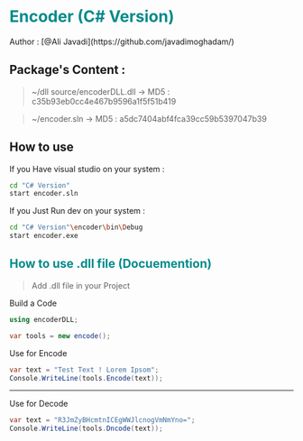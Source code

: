 <h1 style="color:darkcyan;">Encoder (C# Version)</h1>
Author : [@Ali Javadi](https://github.com/javadimoghadam/)

## Package's Content :
> ~/dll source/encoderDLL.dll -> MD5 : c35b93eb0cc4e467b9596a1f5f51b419


> ~/encoder.sln -> MD5 : a5dc7404abf4fca39cc59b5397047b39

## How to use
If you Have visual studio on your system :

```bash
cd "C# Version"
start encoder.sln
```

If you Just Run dev on your system :

```bash
cd "C# Version"\encoder\bin\Debug
start encoder.exe
```

<h2 style="color:darkcyan;font-weight:bold;">How to use .dll file (Docuemention)</h2>

> Add .dll file in your Project

Build a Code
```cs
using encoderDLL;

var tools = new encode();
```

Use for Encode
```cs
var text = "Test Text ! Lorem Ipsom";
Console.WriteLine(tools.Encode(text));
```

----------------------------------------

Use for Decode
```cs
var text = "R3JmZyBHcmtnICEgWWJlcnogVmNmYno=";
Console.WriteLine(tools.Dncode(text));
```